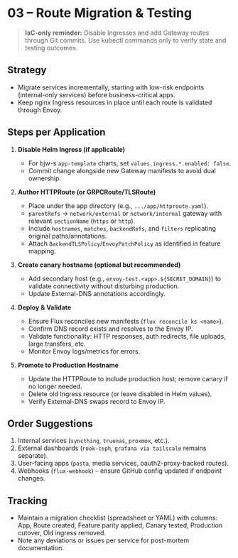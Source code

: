 # 03 – Route Migration & Testing

> **IaC-only reminder:** Disable Ingresses and add Gateway routes through Git commits. Use kubectl commands only to verify state and testing outcomes.

## Strategy
- Migrate services incrementally, starting with low-risk endpoints (internal-only services) before business-critical apps.
- Keep nginx Ingress resources in place until each route is validated through Envoy.

## Steps per Application
1. **Disable Helm Ingress (if applicable)**
   - For bjw-s `app-template` charts, set `values.ingress.*.enabled: false`.
   - Commit change alongside new Gateway manifests to avoid dual ownership.

2. **Author HTTPRoute (or GRPCRoute/TLSRoute)**
   - Place under the app directory (e.g., `.../app/httproute.yaml`).
   - `parentRefs` → `network/external` or `network/internal` gateway with relevant `sectionName` (`https` or `http`).
   - Include `hostnames`, `matches`, `backendRefs`, and `filters` replicating original paths/annotations.
   - Attach `BackendTLSPolicy`/`EnvoyPatchPolicy` as identified in feature mapping.

3. **Create canary hostname (optional but recommended)**
   - Add secondary host (e.g., `envoy-test.<app>.${SECRET_DOMAIN}`) to validate connectivity without disturbing production.
   - Update External-DNS annotations accordingly.

4. **Deploy & Validate**
   - Ensure Flux reconciles new manifests (`flux reconcile ks <name>`).
   - Confirm DNS record exists and resolves to the Envoy IP.
   - Validate functionality: HTTP responses, auth redirects, file uploads, large transfers, etc.
   - Monitor Envoy logs/metrics for errors.

5. **Promote to Production Hostname**
   - Update the HTTPRoute to include production host; remove canary if no longer needed.
   - Delete old Ingress resource (or leave disabled in Helm values).
   - Verify External-DNS swaps record to Envoy IP.

## Order Suggestions
1. Internal services (`syncthing`, `truenas`, `proxmox`, etc.).
2. External dashboards (`rook-ceph`, `grafana via tailscale` remains separate).
3. User-facing apps (`pasta`, media services, oauth2-proxy-backed routes).
4. Webhooks (`flux-webhook`) – ensure GitHub config updated if endpoint changes.

## Tracking
- Maintain a migration checklist (spreadsheet or YAML) with columns: App, Route created, Feature parity applied, Canary tested, Production cutover, Old ingress removed.
- Note any deviations or issues per service for post-mortem documentation.
